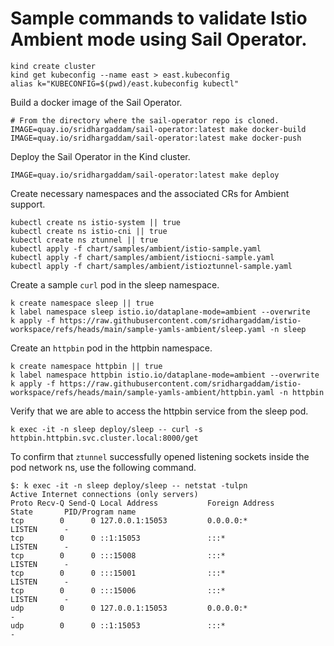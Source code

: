 # Sample commands to validate Istio Ambient mode using Sail Operator.

```shell
kind create cluster
kind get kubeconfig --name east > east.kubeconfig
alias k="KUBECONFIG=$(pwd)/east.kubeconfig kubectl"
```

Build a docker image of the Sail Operator.
```shell
# From the directory where the sail-operator repo is cloned.
IMAGE=quay.io/sridhargaddam/sail-operator:latest make docker-build
IMAGE=quay.io/sridhargaddam/sail-operator:latest make docker-push
```

Deploy the Sail Operator in the Kind cluster.
```shell
IMAGE=quay.io/sridhargaddam/sail-operator:latest make deploy
```

Create necessary namespaces and the associated CRs for Ambient support.
```shell
kubectl create ns istio-system || true
kubectl create ns istio-cni || true
kubectl create ns ztunnel || true
kubectl apply -f chart/samples/ambient/istio-sample.yaml
kubectl apply -f chart/samples/ambient/istiocni-sample.yaml
kubectl apply -f chart/samples/ambient/istioztunnel-sample.yaml
```

Create a sample `curl` pod in the sleep namespace.
```shell
k create namespace sleep || true
k label namespace sleep istio.io/dataplane-mode=ambient --overwrite
k apply -f https://raw.githubusercontent.com/sridhargaddam/istio-workspace/refs/heads/main/sample-yamls-ambient/sleep.yaml -n sleep
```

Create an `httpbin` pod in the httpbin namespace.
```shell
k create namespace httpbin || true
k label namespace httpbin istio.io/dataplane-mode=ambient --overwrite
k apply -f https://raw.githubusercontent.com/sridhargaddam/istio-workspace/refs/heads/main/sample-yamls-ambient/httpbin.yaml -n httpbin
```

Verify that we are able to access the httpbin service from the sleep pod.
```shell
k exec -it -n sleep deploy/sleep -- curl -s httpbin.httpbin.svc.cluster.local:8000/get
```

To confirm that `ztunnel` successfully opened listening sockets inside the pod network ns, use the following command.
```console
$: k exec -it -n sleep deploy/sleep -- netstat -tulpn
Active Internet connections (only servers)
Proto Recv-Q Send-Q Local Address           Foreign Address         State       PID/Program name
tcp        0      0 127.0.0.1:15053         0.0.0.0:*               LISTEN      -
tcp        0      0 ::1:15053               :::*                    LISTEN      -
tcp        0      0 :::15008                :::*                    LISTEN      -
tcp        0      0 :::15001                :::*                    LISTEN      -
tcp        0      0 :::15006                :::*                    LISTEN      -
udp        0      0 127.0.0.1:15053         0.0.0.0:*                           -
udp        0      0 ::1:15053               :::*                                -
```
